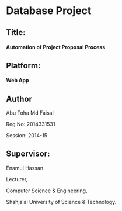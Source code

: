 # Database Project

## Title:
#### Automation of Project Proposal Process

## Platform:
#### Web App

## Author
Abu Toha Md Faisal

Reg No: 2014331531

Session: 2014-15


## Supervisor:
Enamul Hassan

Lecturer,

Computer Science & Engineering,

Shahjalal University of Science & Technology.
